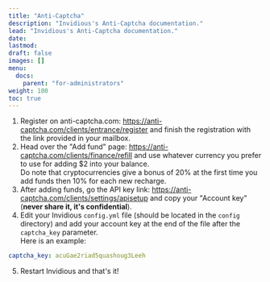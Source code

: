 ```yaml
---
title: "Anti-Captcha"
description: "Invidious's Anti-Captcha documentation."
lead: "Invidious's Anti-Captcha documentation."
date:
lastmod:
draft: false
images: []
menu:
  docs:
    parent: "for-administrators"
weight: 100
toc: true
---
```


1. Register on anti-captcha.com: https://anti-captcha.com/clients/entrance/register and finish the registration with the link provided in your mailbox.
2. Head over the "Add fund" page: https://anti-captcha.com/clients/finance/refill and use whatever currency you prefer to use for adding $2 into your balance.   
Do note that cryptocurrencies give a bonus of 20% at the first time you add funds then 10% for each new recharge.
3. After adding funds, go the API key link: https://anti-captcha.com/clients/settings/apisetup and copy your "Account key" (**never share it, it's confidential**).
4. Edit your Invidious `config.yml` file (should be located in the `config` directory) and add your account key at the end of the file after the `captcha_key` parameter.   
Here is an example:   
```yml
captcha_key: acuGae2riad5quashoug3Leeh
```
5. Restart Invidious and that's it!
